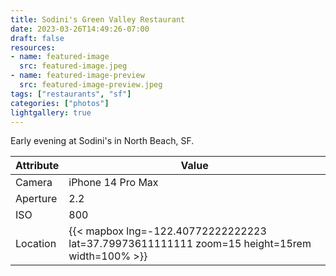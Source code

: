 ```yaml
---
title: Sodini's Green Valley Restaurant
date: 2023-03-26T14:49:26-07:00
draft: false
resources:
- name: featured-image
  src: featured-image.jpeg
- name: featured-image-preview
  src: featured-image-preview.jpeg
tags: ["restaurants", "sf"]
categories: ["photos"]
lightgallery: true
---
```

Early evening at Sodini's in North Beach, SF.
<!--more-->
| Attribute    | Value |
|--------------|-------|
| Camera       | iPhone 14 Pro Max |
| Aperture     | 2.2 |
| ISO          | 800 |
| Location     | {{< mapbox lng=-122.40772222222223 lat=37.79973611111111 zoom=15 height=15rem width=100% >}} |
